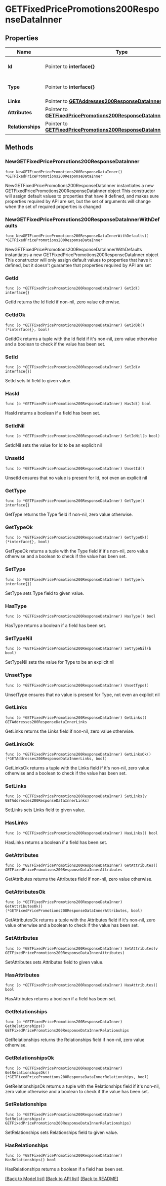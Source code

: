 # GETFixedPricePromotions200ResponseDataInner

## Properties

Name | Type | Description | Notes
------------ | ------------- | ------------- | -------------
**Id** | Pointer to **interface{}** | The resource&#39;s id | [optional] 
**Type** | Pointer to **interface{}** | The resource&#39;s type | [optional] 
**Links** | Pointer to [**GETAddresses200ResponseDataInnerLinks**](GETAddresses200ResponseDataInnerLinks.md) |  | [optional] 
**Attributes** | Pointer to [**GETFixedPricePromotions200ResponseDataInnerAttributes**](GETFixedPricePromotions200ResponseDataInnerAttributes.md) |  | [optional] 
**Relationships** | Pointer to [**GETFixedPricePromotions200ResponseDataInnerRelationships**](GETFixedPricePromotions200ResponseDataInnerRelationships.md) |  | [optional] 

## Methods

### NewGETFixedPricePromotions200ResponseDataInner

`func NewGETFixedPricePromotions200ResponseDataInner() *GETFixedPricePromotions200ResponseDataInner`

NewGETFixedPricePromotions200ResponseDataInner instantiates a new GETFixedPricePromotions200ResponseDataInner object
This constructor will assign default values to properties that have it defined,
and makes sure properties required by API are set, but the set of arguments
will change when the set of required properties is changed

### NewGETFixedPricePromotions200ResponseDataInnerWithDefaults

`func NewGETFixedPricePromotions200ResponseDataInnerWithDefaults() *GETFixedPricePromotions200ResponseDataInner`

NewGETFixedPricePromotions200ResponseDataInnerWithDefaults instantiates a new GETFixedPricePromotions200ResponseDataInner object
This constructor will only assign default values to properties that have it defined,
but it doesn't guarantee that properties required by API are set

### GetId

`func (o *GETFixedPricePromotions200ResponseDataInner) GetId() interface{}`

GetId returns the Id field if non-nil, zero value otherwise.

### GetIdOk

`func (o *GETFixedPricePromotions200ResponseDataInner) GetIdOk() (*interface{}, bool)`

GetIdOk returns a tuple with the Id field if it's non-nil, zero value otherwise
and a boolean to check if the value has been set.

### SetId

`func (o *GETFixedPricePromotions200ResponseDataInner) SetId(v interface{})`

SetId sets Id field to given value.

### HasId

`func (o *GETFixedPricePromotions200ResponseDataInner) HasId() bool`

HasId returns a boolean if a field has been set.

### SetIdNil

`func (o *GETFixedPricePromotions200ResponseDataInner) SetIdNil(b bool)`

 SetIdNil sets the value for Id to be an explicit nil

### UnsetId
`func (o *GETFixedPricePromotions200ResponseDataInner) UnsetId()`

UnsetId ensures that no value is present for Id, not even an explicit nil
### GetType

`func (o *GETFixedPricePromotions200ResponseDataInner) GetType() interface{}`

GetType returns the Type field if non-nil, zero value otherwise.

### GetTypeOk

`func (o *GETFixedPricePromotions200ResponseDataInner) GetTypeOk() (*interface{}, bool)`

GetTypeOk returns a tuple with the Type field if it's non-nil, zero value otherwise
and a boolean to check if the value has been set.

### SetType

`func (o *GETFixedPricePromotions200ResponseDataInner) SetType(v interface{})`

SetType sets Type field to given value.

### HasType

`func (o *GETFixedPricePromotions200ResponseDataInner) HasType() bool`

HasType returns a boolean if a field has been set.

### SetTypeNil

`func (o *GETFixedPricePromotions200ResponseDataInner) SetTypeNil(b bool)`

 SetTypeNil sets the value for Type to be an explicit nil

### UnsetType
`func (o *GETFixedPricePromotions200ResponseDataInner) UnsetType()`

UnsetType ensures that no value is present for Type, not even an explicit nil
### GetLinks

`func (o *GETFixedPricePromotions200ResponseDataInner) GetLinks() GETAddresses200ResponseDataInnerLinks`

GetLinks returns the Links field if non-nil, zero value otherwise.

### GetLinksOk

`func (o *GETFixedPricePromotions200ResponseDataInner) GetLinksOk() (*GETAddresses200ResponseDataInnerLinks, bool)`

GetLinksOk returns a tuple with the Links field if it's non-nil, zero value otherwise
and a boolean to check if the value has been set.

### SetLinks

`func (o *GETFixedPricePromotions200ResponseDataInner) SetLinks(v GETAddresses200ResponseDataInnerLinks)`

SetLinks sets Links field to given value.

### HasLinks

`func (o *GETFixedPricePromotions200ResponseDataInner) HasLinks() bool`

HasLinks returns a boolean if a field has been set.

### GetAttributes

`func (o *GETFixedPricePromotions200ResponseDataInner) GetAttributes() GETFixedPricePromotions200ResponseDataInnerAttributes`

GetAttributes returns the Attributes field if non-nil, zero value otherwise.

### GetAttributesOk

`func (o *GETFixedPricePromotions200ResponseDataInner) GetAttributesOk() (*GETFixedPricePromotions200ResponseDataInnerAttributes, bool)`

GetAttributesOk returns a tuple with the Attributes field if it's non-nil, zero value otherwise
and a boolean to check if the value has been set.

### SetAttributes

`func (o *GETFixedPricePromotions200ResponseDataInner) SetAttributes(v GETFixedPricePromotions200ResponseDataInnerAttributes)`

SetAttributes sets Attributes field to given value.

### HasAttributes

`func (o *GETFixedPricePromotions200ResponseDataInner) HasAttributes() bool`

HasAttributes returns a boolean if a field has been set.

### GetRelationships

`func (o *GETFixedPricePromotions200ResponseDataInner) GetRelationships() GETFixedPricePromotions200ResponseDataInnerRelationships`

GetRelationships returns the Relationships field if non-nil, zero value otherwise.

### GetRelationshipsOk

`func (o *GETFixedPricePromotions200ResponseDataInner) GetRelationshipsOk() (*GETFixedPricePromotions200ResponseDataInnerRelationships, bool)`

GetRelationshipsOk returns a tuple with the Relationships field if it's non-nil, zero value otherwise
and a boolean to check if the value has been set.

### SetRelationships

`func (o *GETFixedPricePromotions200ResponseDataInner) SetRelationships(v GETFixedPricePromotions200ResponseDataInnerRelationships)`

SetRelationships sets Relationships field to given value.

### HasRelationships

`func (o *GETFixedPricePromotions200ResponseDataInner) HasRelationships() bool`

HasRelationships returns a boolean if a field has been set.


[[Back to Model list]](../README.md#documentation-for-models) [[Back to API list]](../README.md#documentation-for-api-endpoints) [[Back to README]](../README.md)


